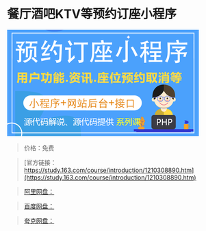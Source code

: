# 餐厅酒吧KTV等预约订座小程序

![img](../../../assets/study163/free/b2ae1ebcc8ce4eeaaa7e1a245b0c64db.png)

> 价格：免费

> [官方链接：https://study.163.com/course/introduction/1210308890.htm](https://study.163.com/course/introduction/1210308890.htm)

> [阿里网盘：]()

> [百度网盘：]()

> [夸克网盘：]()
